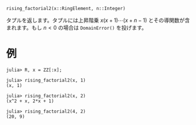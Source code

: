 ```
rising_factorial2(x::RingElement, n::Integer)
```

タプルを返します。タプルには上昇階乗 $x(x + 1)\cdots (x + n - 1)$ とその導関数が含まれます。もし $n < 0$ の場合は `DomainError()` を投げます。

# 例

```jldoctest
julia> R, x = ZZ[:x];

julia> rising_factorial2(x, 1)
(x, 1)

julia> rising_factorial2(x, 2)
(x^2 + x, 2*x + 1)

julia> rising_factorial2(4, 2)
(20, 9)
```
